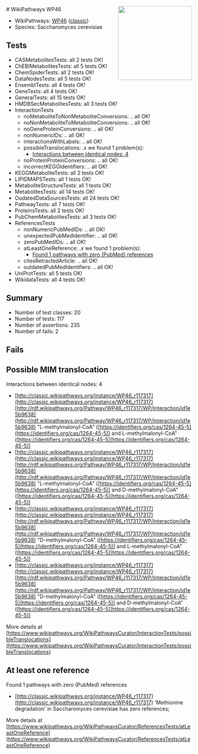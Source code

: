 <img style="float: right; width: 200px" src="https://upload.wikimedia.org/wikipedia/commons/thumb/8/83/Wplogo_with_text_500.png/640px-Wplogo_with_text_500.png" />
# WikiPathways WP46

* WikiPathways: [WP46](https://wikipathways.org/pathways/WP46) ([classic](https://classic.wikipathways.org/instance/WP46))
* Species: Saccharomyces cerevisiae
## Tests
* CASMetabolitesTests: all 2 tests OK!
* ChEBIMetabolitesTests: all 5 tests OK!
* ChemSpiderTests: all 2 tests OK!
* DataNodesTests: all 5 tests OK!
* EnsemblTests: all 4 tests OK!
* GeneTests: all 4 tests OK!
* GeneralTests: all 15 tests OK!
* HMDBSecMetabolitesTests: all 3 tests OK!
* InteractionTests
    * noMetaboliteToNonMetaboliteConversions: .. all OK!
    * noNonMetaboliteToMetaboliteConversions: .. all OK!
    * noGeneProteinConversions: .. all OK!
    * nonNumericIDs: .. all OK!
    * interactionsWithLabels: .. all OK!
    * possibleTranslocations: .x we found 1 problem(s):
        * [Interactions between identical nodes: 4](#1c118209)
    * noProteinProteinConversions: .. all OK!
    * incorrectKEGGIdentifiers: .. all OK!
* KEGGMetaboliteTests: all 2 tests OK!
* LIPIDMAPSTests: all 1 tests OK!
* MetaboliteStructureTests: all 1 tests OK!
* MetabolitesTests: all 14 tests OK!
* OudatedDataSourcesTests: all 24 tests OK!
* PathwayTests: all 7 tests OK!
* ProteinsTests: all 2 tests OK!
* PubChemMetabolitesTests: all 3 tests OK!
* ReferencesTests
    * nonNumericPubMedIDs: .. all OK!
    * unexpectedPubMedIdentifier: .. all OK!
    * zeroPubMedIDs: .. all OK!
    * atLeastOneReference: .x we found 1 problem(s):
        * [Found 1 pathways with zero (PubMed) references](#d0a459f0)
    * citesRetractedArticle: .. all OK!
    * outdatedPubMedIdentifiers: .. all OK!
* UniProtTests: all 5 tests OK!
* WikidataTests: all 4 tests OK!


## Summary

* Number of test classes: 20
* Number of tests: 117
* Number of assertions: 235
* Number of fails: 2

## Fails

<a name="1c118209" />

## Possible MIM translocation

Interactions between identical nodes: 4

* [http://classic.wikipathways.org/instance/WP46_r117317](http://classic.wikipathways.org/instance/WP46_r117317) [http://rdf.wikipathways.org/Pathway/WP46_r117317/WP/Interaction/id1e5b9638](http://rdf.wikipathways.org/Pathway/WP46_r117317/WP/Interaction/id1e5b9638) "L-methylmalonyl-CoA" ([https://identifiers.org/cas/1264-45-5](https://identifiers.org/cas/1264-45-5)) and 
L-methylmalonyl-CoA" ([https://identifiers.org/cas/1264-45-5](https://identifiers.org/cas/1264-45-5))
* [http://classic.wikipathways.org/instance/WP46_r117317](http://classic.wikipathways.org/instance/WP46_r117317) [http://rdf.wikipathways.org/Pathway/WP46_r117317/WP/Interaction/id1e5b9638](http://rdf.wikipathways.org/Pathway/WP46_r117317/WP/Interaction/id1e5b9638) "L-methylmalonyl-CoA" ([https://identifiers.org/cas/1264-45-5](https://identifiers.org/cas/1264-45-5)) and 
D-methylmalonyl-CoA" ([https://identifiers.org/cas/1264-45-5](https://identifiers.org/cas/1264-45-5))
* [http://classic.wikipathways.org/instance/WP46_r117317](http://classic.wikipathways.org/instance/WP46_r117317) [http://rdf.wikipathways.org/Pathway/WP46_r117317/WP/Interaction/id1e5b9638](http://rdf.wikipathways.org/Pathway/WP46_r117317/WP/Interaction/id1e5b9638) "D-methylmalonyl-CoA" ([https://identifiers.org/cas/1264-45-5](https://identifiers.org/cas/1264-45-5)) and 
L-methylmalonyl-CoA" ([https://identifiers.org/cas/1264-45-5](https://identifiers.org/cas/1264-45-5))
* [http://classic.wikipathways.org/instance/WP46_r117317](http://classic.wikipathways.org/instance/WP46_r117317) [http://rdf.wikipathways.org/Pathway/WP46_r117317/WP/Interaction/id1e5b9638](http://rdf.wikipathways.org/Pathway/WP46_r117317/WP/Interaction/id1e5b9638) "D-methylmalonyl-CoA" ([https://identifiers.org/cas/1264-45-5](https://identifiers.org/cas/1264-45-5)) and 
D-methylmalonyl-CoA" ([https://identifiers.org/cas/1264-45-5](https://identifiers.org/cas/1264-45-5))


More details at [https://www.wikipathways.org/WikiPathwaysCurator/InteractionTests/possibleTranslocations](https://www.wikipathways.org/WikiPathwaysCurator/InteractionTests/possibleTranslocations)

<a name="d0a459f0" />

## At least one reference

Found 1 pathways with zero (PubMed) references

* [http://classic.wikipathways.org/instance/WP46_r117317](http://classic.wikipathways.org/instance/WP46_r117317) 'Methionine degradation' in Saccharomyces cerevisiae has zero references; 


More details at [https://www.wikipathways.org/WikiPathwaysCurator/ReferencesTests/atLeastOneReference](https://www.wikipathways.org/WikiPathwaysCurator/ReferencesTests/atLeastOneReference)

